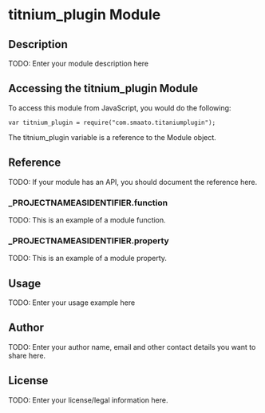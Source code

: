 # titnium_plugin Module

## Description

TODO: Enter your module description here

## Accessing the titnium_plugin Module

To access this module from JavaScript, you would do the following:

	var titnium_plugin = require("com.smaato.titaniumplugin");

The titnium_plugin variable is a reference to the Module object.	

## Reference

TODO: If your module has an API, you should document
the reference here.

### ___PROJECTNAMEASIDENTIFIER__.function

TODO: This is an example of a module function.

### ___PROJECTNAMEASIDENTIFIER__.property

TODO: This is an example of a module property.

## Usage

TODO: Enter your usage example here

## Author

TODO: Enter your author name, email and other contact
details you want to share here. 

## License

TODO: Enter your license/legal information here.
